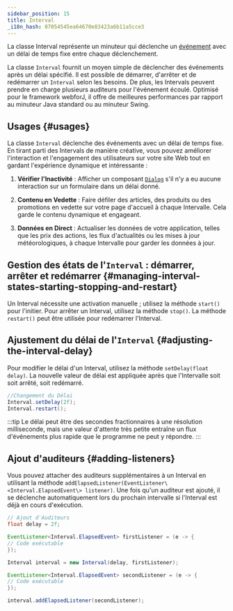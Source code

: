 ```yaml
---
sidebar_position: 15
title: Interval
_i18n_hash: 07054545ea64670e83423a6b11a5cce3
---
```

<DocChip chip='since' label='24.02' />
<JavadocLink type="foundation" location="com/webforj/Interval" top='true'/>

La classe <JavadocLink type="foundation" location="com/webforj/Interval" code='true' >Interval</JavadocLink> représente un minuteur qui déclenche un [événement](../building-ui/events) avec un délai de temps fixe entre chaque déclenchement.

La classe `Interval` fournit un moyen simple de déclencher des événements après un délai spécifié. Il est possible de démarrer, d'arrêter et de redémarrer un `Interval` selon les besoins. De plus, les Intervals peuvent prendre en charge plusieurs auditeurs pour l'événement écoulé. Optimisé pour le framework webforJ, il offre de meilleures performances par rapport au minuteur Java standard ou au minuteur Swing.

## Usages {#usages}
La classe `Interval` déclenche des événements avec un délai de temps fixe. En tirant parti des Intervals de manière créative, vous pouvez améliorer l'interaction et l'engagement des utilisateurs sur votre site Web tout en gardant l'expérience dynamique et intéressante :

1. **Vérifier l'Inactivité** : Afficher un composant [`Dialog`](../components/dialog) s'il n'y a eu aucune interaction sur un formulaire dans un délai donné.

2. **Contenu en Vedette** : Faire défiler des articles, des produits ou des promotions en vedette sur votre page d'accueil à chaque Intervalle. Cela garde le contenu dynamique et engageant.

3. **Données en Direct** : Actualiser les données de votre application, telles que les prix des actions, les flux d'actualités ou les mises à jour météorologiques, à chaque Intervalle pour garder les données à jour.

## Gestion des états de l'`Interval` : démarrer, arrêter et redémarrer {#managing-interval-states-starting-stopping-and-restart}
Un Interval nécessite une activation manuelle ; utilisez la méthode `start()` pour l'initier. Pour arrêter un Interval, utilisez la méthode `stop()`. La méthode `restart()` peut être utilisée pour redémarrer l'Interval.

## Ajustement du délai de l'`Interval` {#adjusting-the-interval-delay}

Pour modifier le délai d'un Interval, utilisez la méthode `setDelay(float delay)`. La nouvelle valeur de délai est appliquée après que l'Intervalle soit soit arrêté, soit redémarré.

```java
//Changement du Délai
Interval.setDelay(2f);
Interval.restart();
```

:::tip
Le délai peut être des secondes fractionnaires à une résolution milliseconde, mais une valeur d'attente très petite entraîne un flux d'événements plus rapide que le programme ne peut y répondre.
:::

## Ajout d'auditeurs {#adding-listeners}

Vous pouvez attacher des auditeurs supplémentaires à un Interval en utilisant la méthode `addElapsedListener(EventListener\<Interval.ElapsedEvent\> listener)`. Une fois qu'un auditeur est ajouté, il se déclenche automatiquement lors du prochain intervalle si l'Interval est déjà en cours d'exécution.

```java
// Ajout d'Auditeurs
float delay = 2f;

EventListener<Interval.ElapsedEvent> firstListener = (e -> {
// Code exécutable
});

Interval interval = new Interval(delay, firstListener);

EventListener<Interval.ElapsedEvent> secondListener = (e -> {
// Code exécutable
});

interval.addElapsedListener(secondListener);
```
